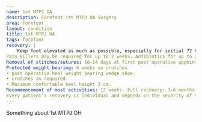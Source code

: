 ```yaml
---
name: 1st MTPJ OA
description: Forefoot 1st MTPJ OA Surgery
area: Forefoot
layout: condition
title: 1st MTPJ OA
tags: forefoot
recovery: |
    Keep foot elevated as much as possible, especially for initial 72 hours. Keep dressings dry and intact until post operative appointment.
Pain killers may be required for up to 2 weeks. Antibiotics for up to 2 weeks.
Removal of stitches/sutures: 10-14 days at first post operative appointment.
Protected weight bearing: 6 weeks on crutches
• post operative heel weight bearing wedge shoe.
• crutches as required.
• Maximum comfortable heel height 3 cm.
Recommencement of most activities: 12 weeks. Full recovery: 3-6 months.
Every patient’s recovery is individual and depends on the severity of the injury and the complexity of the surgery.
---
```


Something about 1st MTPJ OH